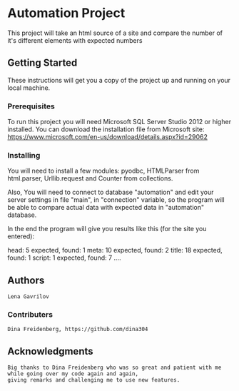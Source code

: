 # Automation Project

This project will take an html source of a site and compare the number of it's different elements with expected numbers  

## Getting Started

These instructions will get you a copy of the project up and running on your local machine.

### Prerequisites

To run this project you will need Microsoft SQL Server Studio 2012 or higher installed.
You can download the installation file from Microsoft site:
https://www.microsoft.com/en-us/download/details.aspx?id=29062


### Installing

You will need to install a few modules: pyodbc, HTMLParser from html.parser, Urllib.request and
Counter from collections.

Also, You will need to connect to database "automation" and edit your server settings in file "main",
in "connection" variable, so the program will be able to compare actual data with expected data in "automation" 
database.

In the end the program will give you results like this (for the site you entered):

head:   5 expected, found: 1
meta:   10 expected, found: 2
title:   18 expected, found: 1
script:   1 expected, found: 7
....


## Authors
	Lena Gavrilov
### Contributers
	Dina Freidenberg, https://github.com/dina304
## Acknowledgments
	Big thanks to Dina Freidenberg who was so great and patient with me while going over my code again and again, 
	giving remarks and challenging me to use new features.


